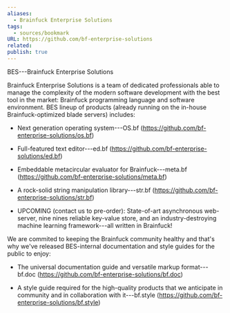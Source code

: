 ```yaml
---
aliases:
  - Brainfuck Enterprise Solutions
tags:
  - sources/bookmark
URL: https://github.com/bf-enterprise-solutions
related: 
publish: true
---
```



BES---Brainfuck Enterprise Solutions

Brainfuck Enterprise Solutions is a team of dedicated professionals able to manage the complexity of the modern software development with the best tool in the market: Brainfuck programming language and software environment. BES lineup of products (already running on the in-house Brainfuck-optimized blade servers) includes:

- Next generation operating system---OS.bf (https://github.com/bf-enterprise-solutions/os.bf)

- Full-featured text editor---ed.bf (https://github.com/bf-enterprise-solutions/ed.bf)

- Embeddable metacircular evaluator for Brainfuck---meta.bf (https://github.com/bf-enterprise-solutions/meta.bf)

- A rock-solid string manipulation library---str.bf (https://github.com/bf-enterprise-solutions/str.bf)

- UPCOMING (contact us to pre-order): State-of-art asynchronous web-server, nine nines reliable key-value store, and an industry-destroying machine learning framework---all written in Brainfuck!

We are commited to keeping the Brainfuck community healthy and that's why we've released BES-internal documentation and style guides for the public to enjoy:

- The universal documentation guide and versatile markup format---bf.doc (https://github.com/bf-enterprise-solutions/bf.doc)

- A style guide required for the high-quality products that we anticipate in community and in collaboration with it---bf.style (https://github.com/bf-enterprise-solutions/bf.style)